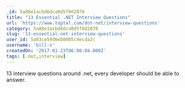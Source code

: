 ```yaml
---
_id: 5a88e1acbd6dca0d5f0d2078
title: "13 Essential .NET Interview Questions"
url: 'https://www.toptal.com/dot-net/interview-questions'
category: 5a88e1acbd6dca0d5f0d2078
slug: '13-essential-net-interview-questions'
user_id: 5a83ce59d6eb0005c4ecda2c
username: 'bill-s'
createdOn: '2017-01-23T06:08:04.000Z'
tags: [.net,interview]
---
```


13 interview questions around .net, every developer should be able to answer.
